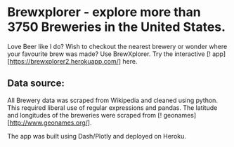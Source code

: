# Brewxplorer - explore more than 3750 Breweries in the United States.

Love Beer like I do? Wish to checkout the nearest brewery or wonder where your favourite brew was made? Use BrewXplorer.
Try the interactive [! app][https://brewxplorer2.herokuapp.com/] here.

## Data source:
All Brewery data was scraped from Wikipedia and cleaned using python. This required liberal use of regular expressions and pandas. The latitude and longitudes of the breweries were scraped from [! geonames] [http://www.geonames.org/].

The app was built using Dash/Plotly and deployed on Heroku.
